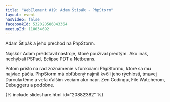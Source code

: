 ```yaml
---
title: "WebElement #19: Adam Štipák - PhpStorm"
layout: event
hasVideo: false
facebookId: 532028586843364
meetupId: 118034692
---
```



Adam Štipák a jeho prechod na PhpStorm.

Najskôr Adam predstavil nástroje, ktoré používal predtým. Ako inak, nechýbali PSPad, Eclipse PDT a Netbeans.

Potom prišlo na rad zoznámenie s funkciami PhpStormu, ktoré sa mu najviac páčia. PhpStorm má obľúbený najmä kvôli jeho rýchlosti, tmavej Darcula téme a veľa ďalším veciam ako napr. Zen Codingu, File Watcherom, Debuggeru a podobne.

{% include slideshare.html id="20882382" %}
